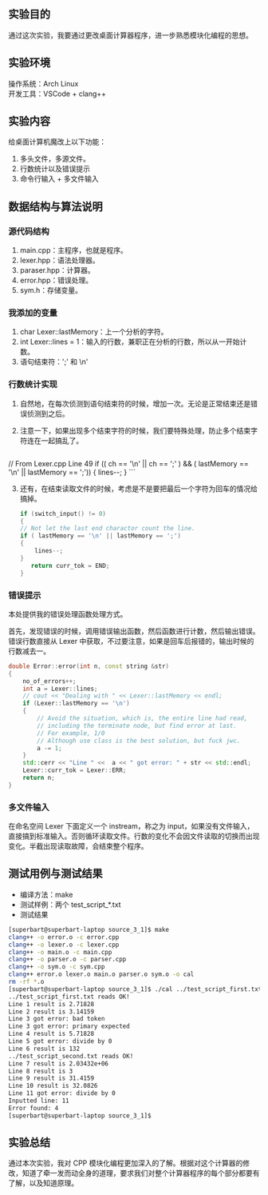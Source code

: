 ## 实验目的
通过这次实验，我要通过更改桌面计算器程序，进一步熟悉模块化编程的思想。

## 实验环境
操作系统：Arch Linux  
开发工具：VSCode + clang++

## 实验内容
给桌面计算机魔改上以下功能：
1. 多头文件，多源文件。
2. 行数统计以及错误提示
3. 命令行输入 + 多文件输入

## 数据结构与算法说明

### 源代码结构
1. main.cpp：主程序，也就是程序。
2. lexer.hpp：语法处理器。
3. paraser.hpp：计算器。
4. error.hpp：错误处理。
5. sym.h：存储变量。

### 我添加的变量
1. char Lexer::lastMemory：上一个分析的字符。
2. int Lexer::lines = 1：输入的行数，兼职正在分析的行数，所以从一开始计数。
3. 语句结束符：';' 和 \n'

### 行数统计实现

1. 自然地，在每次侦测到语句结束符的时候，增加一次。无论是正常结束还是错误侦测到之后。

2. 注意一下，如果出现多个结束字符的时候，我们要特殊处理，防止多个结束字符连在一起搞乱了。

   ```c++
// From Lexer.cpp Line 49 
if (( ch == '\n' || ch == ';' ) && ( lastMemory == '\n' || lastMemory == ';'))
{
   lines--;
}
	```

3. 还有，在结束读取文件的时候，考虑是不是要把最后一个字符为回车的情况给搞掉。

	```c++
   if (switch_input() != 0)
   {
   // Not let the last end charactor count the line.
   	if ( lastMemory == '\n' || lastMemory == ';')
   	{
   		lines--;
   	}
       return curr_tok = END;
   }
	```
### 错误提示

本处提供我的错误处理函数处理方式。

首先，发现错误的时候，调用错误输出函数，然后函数进行计数，然后输出错误。错误行数直接从 Lexer 中获取，不过要注意，如果是回车后报错的，输出时候的行数减去一。

```c++
double Error::error(int n, const string &str)
{
    no_of_errors++;
    int a = Lexer::lines;
    // cout << "Dealing with " << Lexer::lastMemory << endl;
    if (Lexer::lastMemory == '\n')
    {
        // Avoid the situation, which is, the entire line had read,
        // including the terminate node, but find error at last.
        // For example, 1/0
        // Although use class is the best solution, but fuck jwc.
        a -= 1;
    }
    std::cerr << "Line " <<  a << " got error: " + str << std::endl;
    Lexer::curr_tok = Lexer::ERR;
    return n;
}
```

### 多文件输入
在命名空间 Lexer 下面定义一个 instream，称之为 input，如果没有文件输入，直接搞到标准输入。否则循环读取文件。行数的变化不会因文件读取的切换而出现变化。半截出现读取故障，会结束整个程序。


## 测试用例与测试结果

* 编译方法：make
* 测试样例：两个 test_script_*.txt
* 测试结果
```bash
[superbart@superbart-laptop source_3_1]$ make
clang++ -o error.o -c error.cpp
clang++ -o lexer.o -c lexer.cpp
clang++ -o main.o -c main.cpp
clang++ -o parser.o -c parser.cpp
clang++ -o sym.o -c sym.cpp
clang++ error.o lexer.o main.o parser.o sym.o -o cal
rm -rf *.o
[superbart@superbart-laptop source_3_1]$ ./cal ../test_script_first.txt ../test_script_second.txt
../test_script_first.txt reads OK!
Line 1 result is 2.71828
Line 2 result is 3.14159
Line 3 got error: bad token
Line 3 got error: primary expected
Line 4 result is 5.71828
Line 5 got error: divide by 0
Line 6 result is 132
../test_script_second.txt reads OK!
Line 7 result is 2.03432e+06
Line 8 result is 3
Line 9 result is 31.4159
Line 10 result is 32.0826
Line 11 got error: divide by 0
Inputted line: 11
Error found: 4
[superbart@superbart-laptop source_3_1]$ 
```

## 实验总结
通过本次实验，我对 CPP 模块化编程更加深入的了解。根据对这个计算器的修改，知道了牵一发而动全身的道理，要求我们对整个计算器程序的每个部分都要有了解，以及知道原理。